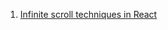 1. [Infinite scroll techniques in React](https://blog.logrocket.com/infinite-scroll-techniques-in-react-adcfd7ff32bd)
